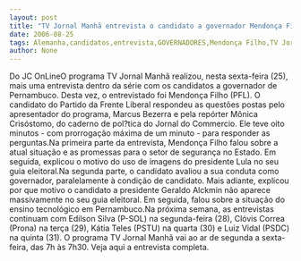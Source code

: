 ```yaml
---
layout: post
title: "TV Jornal Manhã entrevista o candidato a governador Mendonça Filho"
date: 2006-08-25
tags: Alemanha,candidatos,entrevista,GOVERNADORES,Mendonça Filho,TV Jornal
author: None
---
```

Do JC OnLineO programa TV Jornal Manhã realizou, nesta sexta-feira (25), mais uma entrevista dentro da série com os candidatos a governador de Pernambuco. Desta vez, o entrevistado foi Mendonça Filho (PFL). O candidato do Partido da Frente Liberal respondeu as questões postas pelo apresentador do programa, Marcus Bezerra e pela repórter Mônica Crisóstomo, do caderno de pol?tica do Jornal do Commercio. Ele teve oito minutos - com prorrogação máxima de um minuto - para responder as perguntas.Na primeira parte da entrevista, Mendonça Filho falou sobre a atual situação e as promessas para o setor de segurança no Estado. Em seguida, explicou o motivo do uso de imagens do presidente Lula no seu guia eleitoral.Na segunda parte, o candidato avaliou a sua conduta como governador, paralelamente à condição de candidato. Mais adiante, explicou por que motivo o candidato a presidente Geraldo Alckmin não aparece massivamente no seu guia eleitoral. Em seguida, falou sobre a situação do ensino tecnológico em Pernambuco.Na próxima semana, as entrevistas continuam com Edilson Silva (P-SOL) na segunda-feira (28), Clóvis Correa (Prona) na terça (29), Kátia Teles (PSTU) na quarta (30) e Luiz Vidal (PSDC) na quinta (31). O programa TV Jornal Manhã vai ao ar de segunda a sexta-feira, das 7h às 7h30.
Veja aqui a entrevista completa. 
